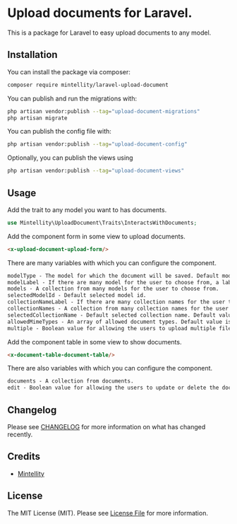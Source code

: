 # Upload documents for Laravel.

This is a package for Laravel to easy upload documents to any model.

## Installation

You can install the package via composer:

```bash
composer require mintellity/laravel-upload-document
```

You can publish and run the migrations with:

```bash
php artisan vendor:publish --tag="upload-document-migrations"
php artisan migrate
```

You can publish the config file with:

```bash
php artisan vendor:publish --tag="upload-document-config"
```

Optionally, you can publish the views using

```bash
php artisan vendor:publish --tag="upload-document-views"
```

## Usage

Add the trait to any model you want to has documents.
```php
use Mintellity\UploadDocument\Traits\InteractsWithDocuments;
```

Add the component form in some view to upload documents.
```html
<x-upload-document-upload-form/>
```
There are many variables with which you can configure the component.
```html
modelType - The model for which the document will be saved. Default model is User model.
modelLabel - If there are many model for the user to choose from, a label will be shown. Default value is 'Modelltyp'.
models - A collection from many models for the user to choose from.
selectedModelId - Default selected model id.
collectionNameLabel - If there are many collection names for the user to choose from, a label will be shown. Default value is 'Dateityp'.
collectionNames - A collection from many collection names for the user to choose from.
selectedCollectionName - Default selected collection name. Default value is 'default',
allowedMimeTypes - An array of allowed document types. Default value is '.pdf',
multiple - Boolean value for allowing the users to upload multiple files. Default value is 'false'.
```

Add the component table in some view to show documents.
```html
<x-document-table-document-table/>
```
There are also variables with which you can configure the component.
```html
documents - A collection from documents.
edit - Boolean value for allowing the users to update or delete the documents. Default value is 'false'.
```

## Changelog

Please see [CHANGELOG](CHANGELOG.md) for more information on what has changed recently.

## Credits

- [Mintellity](https://github.com/mintellity)

## License

The MIT License (MIT). Please see [License File](LICENSE.md) for more information.
